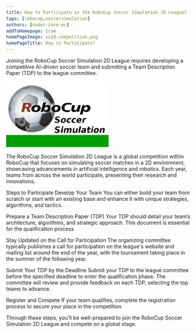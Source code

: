 ```yaml
---
title: How to Participate in the RoboCup Soccer Simulation 2D League?
tags: [robocup,soccersimulation]
authors: [nader-zare-ec]
addToHomepage: true
homePageImage: ss2d-competition.png
homePageTitle: How to Participate?
---
```


Joining the RoboCup Soccer Simulation 2D League requires developing a competitive AI-driven soccer team and submitting a Team Description Paper (TDP) to the league committee.

<!-- truncate -->

![Soccer Simulation 2D](../../static/img/blog/ss2d-competition.png)

The RoboCup Soccer Simulation 2D League is a global competition within RoboCup that focuses on simulating soccer matches in a 2D environment, showcasing advancements in artificial intelligence and robotics. Each year, teams from across the world participate, presenting their research and innovations.

Steps to Participate
Develop Your Team
You can either build your team from scratch or start with an existing base and enhance it with unique strategies, algorithms, and tactics.

Prepare a Team Description Paper (TDP)
Your TDP should detail your team’s architecture, algorithms, and strategic approach. This document is essential for the qualification process.

Stay Updated on the Call for Participation
The organizing committee typically publishes a call for participation on the league's website and mailing list around the end of the year, with the tournament taking place in the summer of the following year.

Submit Your TDP by the Deadline
Submit your TDP to the league committee before the specified deadline to enter the qualification phase. The committee will review and provide feedback on each TDP, selecting the top teams to advance.

Register and Compete
If your team qualifies, complete the registration process to secure your place in the competition.

Through these steps, you’ll be well-prepared to join the RoboCup Soccer Simulation 2D League and compete on a global stage.